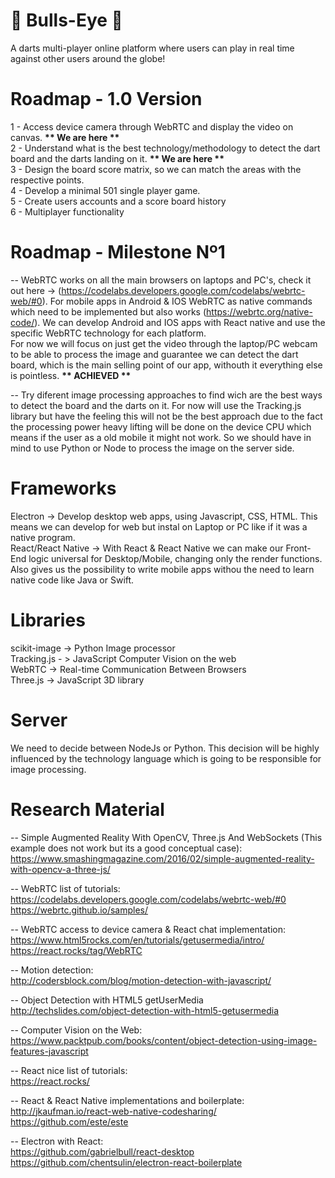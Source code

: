 # :dart: Bulls-Eye :dart:
A darts multi-player online platform where users can play in real time against other users around the globe!


# Roadmap - 1.0 Version
1 - Access device camera through WebRTC and display the video on canvas. <b> ** We are here ** </b> <br />
2 - Understand what is the best technology/methodology to detect the dart board and the darts landing on it. <b> ** We are here ** </b> <br />
3 - Design the board score matrix, so we can match the areas with the respective points. <br />
4 - Develop a minimal 501 single player game. <br />
5 - Create users accounts and a score board history <br />
6 - Multiplayer functionality <br />


# Roadmap - Milestone Nº1
-- WebRTC works on all the main browsers on laptops and PC's, check it out here -> (https://codelabs.developers.google.com/codelabs/webrtc-web/#0).
For mobile apps in Android & IOS WebRTC as native commands which need to be implemented but also works (https://webrtc.org/native-code/). We can develop Android and IOS apps with React native and use the specific WebRTC technology for each platform. <br />
For now we will focus on just get the video through the laptop/PC webcam to be able to process the image and guarantee we can detect the dart board, which is the main selling point of our app, withouth it everything else is pointless. <b> ** ACHIEVED ** </b> <br />

-- Try diferent image processing approaches to find wich are the best ways to detect the board and the darts on it. For now will use the Tracking.js library but have the feeling this will not be the best approach due to the fact the processing power heavy lifting will be done on the device CPU which means if the user as a old mobile it might not work. So we should have in mind to use Python or Node to process the image on the server side.


# Frameworks
Electron -> Develop desktop web apps, using Javascript, CSS, HTML. This means we can develop for web but instal on Laptop or PC like if it was a native program. <br />
React/React Native -> With React & React Native we can make our Front-End logic universal for Desktop/Mobile, changing only the render functions. Also gives us the possibility to write mobile apps withou the need to learn native code like Java or Swift. <br />


# Libraries
<!-- Image Processing / Device Camera Access / Canvas Rendering -->
scikit-image  -> Python Image processor <br />
Tracking.js - > JavaScript Computer Vision on the web <br />
WebRTC -> Real-time Communication Between Browsers <br />
Three.js -> JavaScript 3D library


# Server
We need to decide between NodeJs or Python. This decision will be highly influenced by the technology language which is going to be responsible for image processing.


# Research Material
-- Simple Augmented Reality With OpenCV, Three.js And WebSockets (This example does not work but its a good conceptual case): <br />
https://www.smashingmagazine.com/2016/02/simple-augmented-reality-with-opencv-a-three-js/ <br />

-- WebRTC list of tutorials: <br />
https://codelabs.developers.google.com/codelabs/webrtc-web/#0 <br />
https://webrtc.github.io/samples/ <br />

-- WebRTC access to device camera & React chat implementation: <br />
https://www.html5rocks.com/en/tutorials/getusermedia/intro/ <br />
https://react.rocks/tag/WebRTC <br />

-- Motion detection: <br />
http://codersblock.com/blog/motion-detection-with-javascript/ <br />

-- Object Detection with HTML5 getUserMedia <br />
http://techslides.com/object-detection-with-html5-getusermedia <br />

-- Computer Vision on the Web: <br />
https://www.packtpub.com/books/content/object-detection-using-image-features-javascript <br />

-- React nice list of tutorials: <br />
https://react.rocks/ <br />

-- React & React Native implementations and boilerplate: <br />
http://jkaufman.io/react-web-native-codesharing/ <br />
https://github.com/este/este

-- Electron with React: <br />
https://github.com/gabrielbull/react-desktop <br />
https://github.com/chentsulin/electron-react-boilerplate <br />



